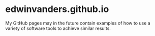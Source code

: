 # edwinvanders.github.io

My GitHub pages may in the future contain examples of how to use a variety of software tools to achieve similar results.


